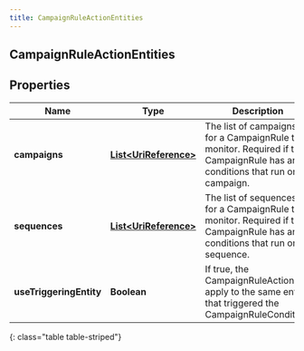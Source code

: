 ```yaml
---
title: CampaignRuleActionEntities
---
```

## CampaignRuleActionEntities


## Properties

| Name | Type | Description | Notes |
| ------------ | ------------- | ------------- | ------------- |
| **campaigns** | [**List&lt;UriReference&gt;**](UriReference.html) | The list of campaigns for a CampaignRule to monitor. Required if the CampaignRule has any conditions that run on a campaign. |  [optional] |
| **sequences** | [**List&lt;UriReference&gt;**](UriReference.html) | The list of sequences for a CampaignRule to monitor. Required if the CampaignRule has any conditions that run on a sequence. |  [optional] |
| **useTriggeringEntity** | **Boolean** | If true, the CampaignRuleAction will apply to the same entity that triggered the CampaignRuleCondition. |  [optional] |
{: class="table table-striped"}



